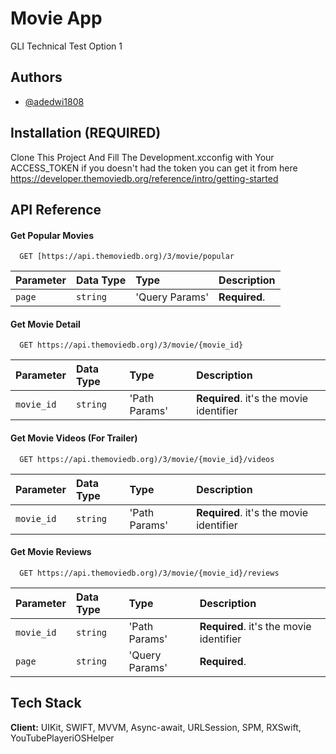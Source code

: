 
# Movie App

GLI Technical Test Option 1

## Authors

- [@adedwi1808](https://www.github.com/adedwi1808)


## Installation (**REQUIRED**)

Clone This Project And Fill The Development.xcconfig with Your ACCESS_TOKEN
if you doesn't had the token you can get it from here
https://developer.themoviedb.org/reference/intro/getting-started
    
## API Reference

#### Get Popular Movies

```http
  GET [https://api.themoviedb.org)/3/movie/popular
```

| Parameter | Data Type| Type | Description                       |
| :-------- | :------- | :------| :-----------------------------------|
| `page`      | `string` | 'Query Params' | **Required**.|



#### Get Movie Detail

```http
  GET https://api.themoviedb.org)/3/movie/{movie_id}
```

| Parameter | Data Type| Type | Description                       |
| :-------- | :------- | :------| :-----------------------------------|
| `movie_id`      | `string` | 'Path Params' | **Required**. it's the movie identifier|


#### Get Movie Videos (For Trailer)

```http
  GET https://api.themoviedb.org)/3/movie/{movie_id}/videos
```

| Parameter | Data Type| Type | Description                       |
| :-------- | :------- | :------| :-----------------------------------|
| `movie_id`      | `string` | 'Path Params' | **Required**. it's the movie identifier|


#### Get Movie Reviews

```http
  GET https://api.themoviedb.org)/3/movie/{movie_id}/reviews
```

| Parameter | Data Type| Type | Description                       |
| :-------- | :------- | :------| :-----------------------------------|
| `movie_id`      | `string` | 'Path Params' | **Required**. it's the movie identifier|
| `page`      | `string` | 'Query Params' | **Required**.|


## Tech Stack

**Client:** UIKit, SWIFT, MVVM, Async-await, URLSession, SPM, RXSwift, YouTubePlayeriOSHelper

